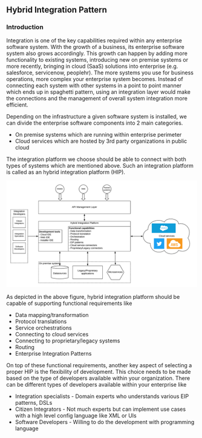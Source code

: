 ## Hybrid Integration Pattern

### Introduction
Integration is one of the key capabilities required within any enterprise software system. With the growth of a business, its enterprise software system also grows accordingly. This growth can happen by adding more functionality to existing systems, introducing new on premise systems or more recently, bringing in cloud (SaaS) solutions into enterprise (e.g. salesforce, servicenow, peoplehr). The more systems you use for business operations, more complex your enterprise system becomes. Instead of connecting each system with other systems in a point to point manner which ends up in spaghetti pattern, using an integration layer would make the connections and the management of overall system integration more efficient. 

Depending on the infrastructure a given software system is installed, we can divide the enterprise software components into 2 main categories.

- On premise systems which are running within enterprise perimeter
- Cloud services which are hosted by 3rd party organizations in public cloud

The integration platform we choose should be able to connect with both types of systems which are mentioned above. Such an integration platform is called as an hybrid integration platform (HIP). 

![Hybrid-Integration-Pattern](Hybrid-Integration-Pattern.png)


As depicted in the above figure, hybrid integration platform should be capable of supporting functional requirements like
- Data mapping/transformation
- Protocol translations
- Service orchestrations
- Connecting to cloud services
- Connecting to proprietary/legacy systems
- Routing
- Enterprise Integration Patterns

On top of these functional requirements, another key aspect of selecting a proper HIP is the flexibility of development. This choice needs to be made based on the type of developers available within your organization. There can be different types of developers available within your enterprise like

- Integration specialists - Domain experts who understands various EIP patterns, DSLs
- Citizen Integrators - Not much experts but can implement use cases with a high level config language like XML or UIs
- Software Developers - Willing to do the development with programming language
